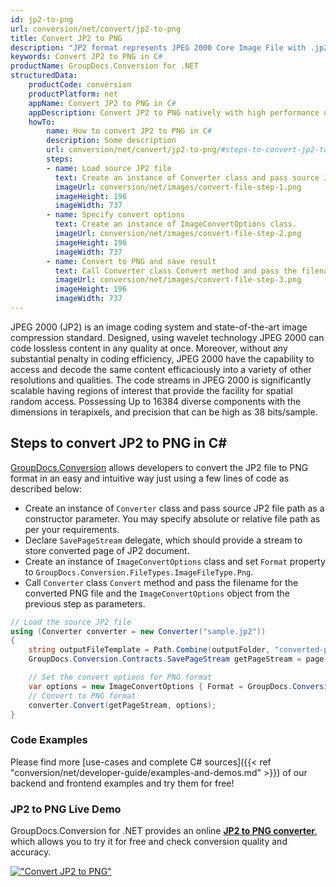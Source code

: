 ```yaml
---
id: jp2-to-png
url: conversion/net/convert/jp2-to-png
title: Convert JP2 to PNG
description: "JP2 format represents JPEG 2000 Core Image File with .jp2 extension. Learn how to convert JP2 to PNG file programmatically in C# language using GroupDocs.Conversion for .NET library."
keywords: Convert JP2 to PNG in C#
productName: GroupDocs.Conversion for .NET
structuredData:
    productCode: conversion
    productPlatform: net
    appName: Convert JP2 to PNG in C#
    appDescription: Convert JP2 to PNG natively with high performance using C# language and server side GroupDocs.Conversion for .NET APIs, without the use of any software like Microsoft or Open Office.
    howTo:
        name: How to convert JP2 to PNG in C# 
        description: Some description
        url: conversion/net/convert/jp2-to-png/#steps-to-convert-jp2-to-png-in-c
        steps:
        - name: Load source JP2 file 
          text: Create an instance of Converter class and pass source JP2 file path as a constructor parameter. You may specify absolute or relative file path as per your requirements. 
          imageUrl: conversion/net/images/convert-file-step-1.png
          imageHeight: 196
          imageWidth: 737
        - name: Specify convert options 
          text: Create an instance of ImageConvertOptions class.
          imageUrl: conversion/net/images/convert-file-step-2.png
          imageHeight: 196
          imageWidth: 737
        - name: Convert to PNG and save result 
          text: Call Converter class Convert method and pass the filename for the converted HTML file and the ImageConvertOptions object from the previous step as parameters.
          imageUrl: conversion/net/images/convert-file-step-3.png
          imageHeight: 196
          imageWidth: 737
---
```


JPEG 2000 (JP2) is an image coding system and state-of-the-art image compression standard. Designed, using wavelet technology JPEG 2000 can code lossless content in any quality at once. Moreover, without any substantial penalty in coding efficiency, JPEG 2000  have the capability to access and decode the same content efficaciously into a variety of other resolutions and qualities. The code streams in JPEG 2000 is significantly scalable having regions of interest that provide the facility for spatial random access. Possessing Up to 16384 diverse components with the dimensions in terapixels, and precision that can be high as 38 bits/sample.

## Steps to convert JP2 to PNG in C#

[GroupDocs.Conversion](https://products.groupdocs.com/conversion/net) allows developers to convert the JP2 file to PNG format in an easy and intuitive way just using a few lines of code as described below:

* Create an instance of `Converter` class and pass source JP2 file path as a constructor parameter. You may specify absolute or relative file path as per your requirements. 
* Declare `SavePageStream` delegate, which should provide a stream to store converted page of JP2 document.
* Create an instance of `ImageConvertOptions` class and set `Format` property to `GroupDocs.Conversion.FileTypes.ImageFileType.Png`.
* Call `Converter` class `Convert` method and pass the filename for the converted PNG file and the `ImageConvertOptions` object from the previous step as parameters.

```csharp
// Load the source JP2 file
using (Converter converter = new Converter("sample.jp2"))
{
    string outputFileTemplate = Path.Combine(outputFolder, "converted-page-{0}.png");
    GroupDocs.Conversion.Contracts.SavePageStream getPageStream = page => new FileStream(string.Format(outputFileTemplate, page), FileMode.Create);

    // Set the convert options for PNG format
    var options = new ImageConvertOptions { Format = GroupDocs.Conversion.FileTypes.ImageFileType.Png };   
    // Convert to PNG format
    converter.Convert(getPageStream, options);
}
```

### Code Examples

Please find more [use-cases and complete C# sources]({{< ref "conversion/net/developer-guide/examples-and-demos.md" >}}) of our backend and frontend examples and try them for free!

### JP2 to PNG Live Demo

GroupDocs.Conversion for .NET provides an online [**JP2 to PNG converter**](https://products.groupdocs.app/conversion/jp2-to-png), which allows you to try it for free and check conversion quality and accuracy.

[!["Convert JP2 to PNG"](conversion/net/images/convert-to-png/convert-jp2-to-png.png)](https://products.groupdocs.app/conversion/jp2-to-png)